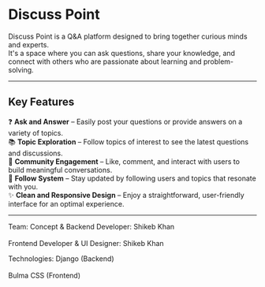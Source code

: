 <h1>Discuss Point</h1>
Discuss Point is a Q&A platform designed to bring together curious minds and experts. <br>
It's a space where you can ask questions, share your knowledge, and connect with others who are passionate about learning and problem-solving.

<hr>

<h2>Key Features</h2>
❓ <b>Ask and Answer</b> – Easily post your questions or provide answers on a variety of topics. <br>
📚 <b>Topic Exploration</b> – Follow topics of interest to see the latest questions and discussions. <br>
💬 <b>Community Engagement</b> – Like, comment, and interact with users to build meaningful conversations. <br>
👥 <b>Follow System</b> – Stay updated by following users and topics that resonate with you. <br>
✨ <b>Clean and Responsive Design</b> – Enjoy a straightforward, user-friendly interface for an optimal experience.

<hr>

Team:
Concept & Backend Developer: Shikeb Khan <br>  
Frontend Developer & UI Designer: Shikeb Khan <br>  

Technologies:
Django (Backend) <br>    
Bulma CSS (Frontend)

